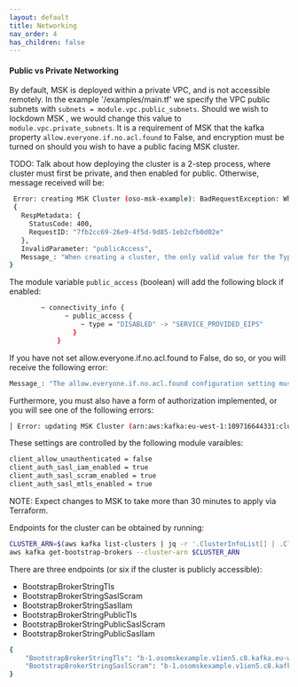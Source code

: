 ```yaml
---
layout: default
title: Networking
nav_order: 4
has_children: false
---
```

#### Public vs Private Networking
By default, MSK is deployed within a private VPC, and is not accessible remotely.  In the example '/examples/main.tf' we specify the VPC public subnets with `subnets = module.vpc.public_subnets`.  Should we wish to lockdown MSK , we would change this value to `module.vpc.private_subnets`.  It is a requirement of MSK that the kafka property `allow.everyone.if.no.acl.found` to False, and encryption must be turned on should you wish to have a public facing MSK cluster.

TODO: Talk about how deploying the cluster is a 2-step process, where cluster must first be private, and then enabled for public.  Otherwise, message received will be:
```bash
 Error: creating MSK Cluster (oso-msk-example): BadRequestException: When creating a cluster, the only valid value for the Type parameter in PublicAccess is DISABLED.
 {
   RespMetadata: {
     StatusCode: 400,
     RequestID: "7fb2cc69-26e9-4f5d-9d85-1eb2cfb0d02e"
   },
   InvalidParameter: "publicAccess",
   Message_: "When creating a cluster, the only valid value for the Type parameter in PublicAccess is DISABLED."
}
````
The module variable `public_access` (boolean) will add the following block if enabled:
```bash
        ~ connectivity_info {
              ~ public_access {
                  ~ type = "DISABLED" -> "SERVICE_PROVIDED_EIPS"
                }
            }
```
If you have not set allow.everyone.if.no.acl.found to False, do so, or you will receive the following error:
```bash
Message_: "The allow.everyone.if.no.acl.found configuration setting must be set to false when public access is turned on."
```
Furthermore, you must also have a form of authorization implemented, or you will see one of the following errors:

```bash
│ Error: updating MSK Cluster (arn:aws:kafka:eu-west-1:109716644331:cluster/mks-spike/b6b6d4d0-369b-46bf-8fe8-63e9e19bf9c9-8) broker connectivity: BadRequestException: To enable public access, ensure that the access control methods for the cluster include at least one of the following client authentication mechanisms: SASL/SCRAM, SASL/IAM, TLS. Also ensure that unauthenticated access control is turned off.
```

These settings are controlled by the following module varaibles:
```bash
client_allow_unauthenticated = false
client_auth_sasl_iam_enabled = true
client_auth_sasl_scram_enabled = true
client_auth_sasl_mtls_enabled = true
```

NOTE: Expect changes to MSK to take more than 30 minutes to apply via Terraform.

Endpoints for the cluster can be obtained by running: 

```bash
CLUSTER_ARN=$(aws kafka list-clusters | jq -r '.ClusterInfoList[] | .ClusterArn')
aws kafka get-bootstrap-brokers --cluster-arn $CLUSTER_ARN
```

There are three endpoints (or six if the cluster is publicly accessible):
* BootstrapBrokerStringTls
* BootstrapBrokerStringSaslScram
* BootstrapBrokerStringSaslIam
* BootstrapBrokerStringPublicTls
* BootstrapBrokerStringPublicSaslScram
* BootstrapBrokerStringPublicSaslIam

```bash
{
    "BootstrapBrokerStringTls": "b-1.osomskexample.v1ien5.c8.kafka.eu-west-1.amazonaws.com:9094,b-3.osomskexample.v1ien5.c8.kafka.eu-west-1.amazonaws.com:9094,b-2.osomskexample.v1ien5.c8.kafka.eu-west-1.amazonaws.com:9094",
    "BootstrapBrokerStringSaslScram": "b-1.osomskexample.v1ien5.c8.kafka.eu-west-1.amazonaws.com:9096,b-3.osomskexample.v1ien5.c8.kafka.eu-west-1.amazonaws.com:9096,b-2.osomskexample.v1ien5.c8.kafka.eu-west-1.amazonaws.com:9096"
}
```
